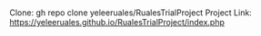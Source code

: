 # 
Clone: gh repo clone yeleeruales/RualesTrialProject
Project Link: https://yeleeruales.github.io/RualesTrialProject/index.php

